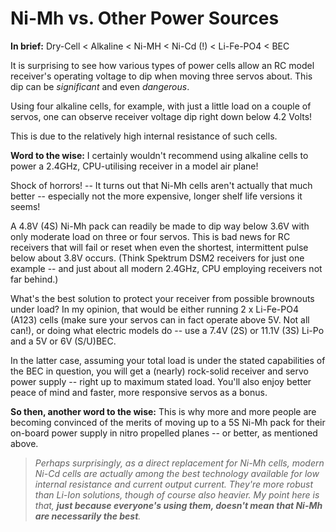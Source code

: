 # Ni-Mh vs. Other Power Sources #

**In brief:** Dry-Cell < Alkaline < Ni-MH < Ni-Cd (!) < Li-Fe-PO4 < BEC

It is surprising to see how various types of power cells allow an RC model receiver's operating voltage to dip when moving three servos about. This dip can be _significant_ and even _dangerous_.

Using four alkaline cells, for example, with just a little load on a couple of servos, one can observe receiver voltage dip right down below 4.2 Volts!

This is due to the relatively high internal resistance of such cells.

**Word to the wise:** I certainly wouldn't recommend using alkaline cells to power a 2.4GHz, CPU-utilising receiver in a model air plane!

Shock of horrors! -- It turns out that Ni-Mh cells aren't actually that much better -- especially not the more expensive, longer shelf life versions it seems!

A 4.8V (4S) Ni-Mh pack can readily be made to dip way below 3.6V with only moderate load on three or four servos. This is bad news for RC receivers that will fail or reset when even the shortest, intermittent pulse below about 3.8V occurs. (Think Spektrum DSM2 receivers for just one example -- and just about all modern 2.4GHz, CPU employing receivers not far behind.)

What's the best solution to protect your receiver from possible brownouts under load? In my opinion, that would be either running 2 x Li-Fe-PO4 (A123) cells (make sure your servos can in fact operate above 5V. Not all can!), or doing what electric models do -- use a 7.4V (2S) or 11.1V (3S) Li-Po and a 5V or 6V (S/U)BEC.

In the latter case, assuming your total load is under the stated capabilities of the BEC in question, you will get a (nearly) rock-solid receiver and servo power supply -- right up to maximum stated load. You'll also enjoy better peace of mind and faster, more responsive servos as a bonus.

**So then, another word to the wise:** This is why more and more people are becoming convinced of the merits of moving up to a 5S Ni-Mh pack for their on-board power supply in nitro propelled planes -- or better, as mentioned above.

> _Perhaps surprisingly, as a direct replacement for Ni-Mh cells, modern Ni-Cd cells are actually among the best technology available for low internal resistance and current output current. They're more robust than Li-Ion solutions, though of course also heavier. My point here is that, **just because everyone's using them, doesn't mean that Ni-Mh are necessarily the best**._